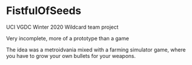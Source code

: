 # FistfulOfSeeds
UCI VGDC Winter 2020 Wildcard team project 

Very incomplete, more of a prototype than a game

The idea was a metroidvania mixed with a farming simulator game, where you have to grow your own bullets for your weapons.
